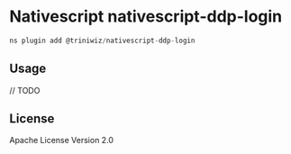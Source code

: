 # Nativescript nativescript-ddp-login

```javascript
ns plugin add @triniwiz/nativescript-ddp-login
```

## Usage

// TODO

## License

Apache License Version 2.0
